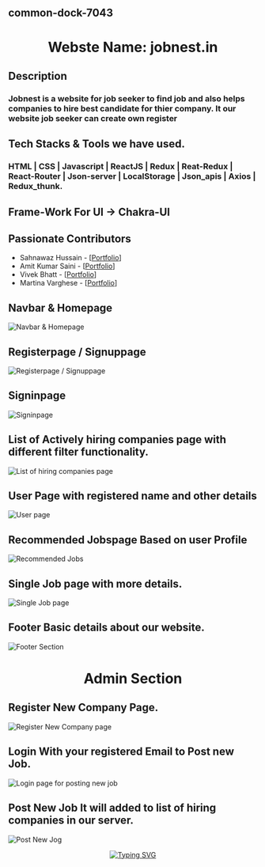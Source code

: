 ## common-dock-7043
<h1 align="center">Webste Name: jobnest.in</h1>
<h2>Description</h2>
<h3>Jobnest is a website for job seeker to find job and also helps companies to hire best candidate for thier company. It our website job seeker can create own register  </h3>
  
  <h2>Tech Stacks & Tools we have used.</h2>
  <h3> HTML | CSS | Javascript | ReactJS | Redux | Reat-Redux | React-Router | Json-server | LocalStorage | Json_apis | Axios | Redux_thunk. </h3>
  <h2>Frame-Work For UI -> Chakra-UI</h2>
 
 <h2>Passionate Contributors</h2>

- Sahnawaz Hussain - [[Portfolio](https://sahnawaz7hussain.github.io/)]
- Amit Kumar Saini - [[Portfolio](https://iamamitkumarsaini.github.io/)]
- Vivek Bhatt - [[Portfolio](https://vivek-bhatt05.github.io/)]
- Martina Varghese -  [[Portfolio](https://luminous-vacherin-c3a4cf.netlify.app/)]

 
 <h2>Navbar & Homepage</h2>
<img src="https://user-images.githubusercontent.com/101489367/201584512-f5806e66-591c-4cfe-bc73-3c4b22e99739.png" alt="Navbar & Homepage"/>

<h2>Registerpage / Signuppage</h2>
<img src="https://user-images.githubusercontent.com/101489367/201584712-fbc334a1-cb0e-4799-be47-a54cfa16e5cf.png" alt="Registerpage / Signuppage"/>

<h2>Signinpage</h2>
<img src="https://user-images.githubusercontent.com/101489367/201584773-0acc07c2-2fcf-4cdf-ab70-d0a70504a0c2.png" alt="Signinpage"/>

<h2>List of Actively hiring companies page with different filter functionality.</h2>
<img src="https://user-images.githubusercontent.com/101489367/201584817-bc71a612-770e-4c6c-a694-f1323b12bf01.png" alt="List of hiring companies page"/>

<h2>User Page with registered name and other details</h2>
<img src="https://user-images.githubusercontent.com/101489367/201584885-0aaae337-bd60-4b7a-90d0-0b88f4f4f739.png" alt="User page"/>
<h2>Recommended Jobspage Based on user Profile</h2>
<img src="https://user-images.githubusercontent.com/101489367/201585037-b2fce3da-e4db-4129-9fed-1f9c0018baa1.png" alt="Recommended Jobs"/>

<h2>Single Job page with more details.</h2>
<img src="https://user-images.githubusercontent.com/101489367/201585265-76f863dc-2dc5-4760-bfda-28b5593ed912.png" alt="Single Job page"/>

<h2>Footer Basic details about our website.</h2>
<img src="https://user-images.githubusercontent.com/101489367/201586206-3a7999b8-a916-485c-9df9-7d54e7a84fb2.png" alt="Footer Section"/>
<br />
 <h1 align="center" >Admin Section</h1>
<h2>Register New Company Page.</h2>
<img src="https://user-images.githubusercontent.com/101489367/201585474-ad2d08c2-8531-444e-8238-a4d305f356cd.png" alt="Register New Company page"/>

<h2>Login With your registered Email to Post new Job. </h2>
<img src="https://user-images.githubusercontent.com/101489367/201585743-5c33b491-79ec-4b9b-91b4-293fa813199c.png" alt="Login page for posting new job"/>
<h2>Post New Job It will added to list of hiring companies in our server.</h2>
<img src="https://user-images.githubusercontent.com/101489367/201585843-b2c20bdd-75fd-4424-b538-ca67084f9fb1.png" alt="Post New Jog"/>
<p align="center"><a align="center" href="https://git.io/typing-svg"><img src="https://readme-typing-svg.herokuapp.com?font=Fira+Code&pause=1000&center=true&vCenter=true&width=435&lines=Thank+you+for+your+precious+Time." alt="Typing SVG" /></a></p>
